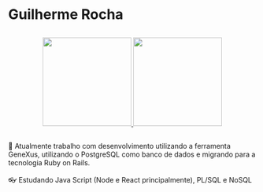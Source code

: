 <h1 align="left">Guilherme Rocha</h1>

##
<p align="center">
    <a href="https://github.com/devguirocha">
    <img height="180em" src="https://github-readme-stats-eight-theta.vercel.app/api?username=devguirocha&show_icons=true&theme=dark&include_all_commits=true&count_private=true"/>
    <img height="180em" src="https://github-readme-stats-eight-theta.vercel.app/api/top-langs/?username=devguirocha&theme=dark&layout=compact&langs_count=10"/>
    </a>
</p>

##

🔭 Atualmente trabalho com desenvolvimento utilizando a ferramenta GeneXus, utilizando o PostgreSQL como banco de dados e migrando para a tecnologia Ruby on Rails.
<br><br>
👓 Estudando Java Script (Node e React principalmente), PL/SQL e NoSQL <br><br>

<!--
<p align="center">
  <img src="https://c.tenor.com/sulJImszpbUAAAAC/made-by-raphael-browning.gif" width="350">
</p>
-->
